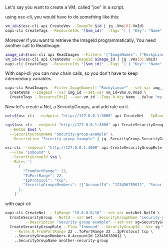 
Let's say you want to create a VM, called "joe" in a script.

using osc-cli, you would have to do something like this:

```sh
vm_id=$(osc-cli api CreateVms --ImageId $id | jq .Vms[0].VmId)
oapi-cli CreateTags --ResourceIds "[$vm_id]" --Tags '[ { "Key": "Name", "Value": "joe" } ]'
```
Moreover if you want to retrieve the ImageId programmatically, You need another call to ReadImage:
```sh
image_id=$(osc-cli api ReadImages --Filters '{"ImageNames": ["RockyLinux*"]}' | jq .Images[0].ImageId)
vm_id=$(osc-cli api CreateVms --ImageId $image_id | jq .Vms[0].VmId)
oapi-cli CreateTags --ResourceIds "[$vm_id]" --Tags '[ { "Key": "Name", "Value": "joe" } ]'
```

With oapi-cli you can now chain calls, so you don't have to keep intermediary variables.

```sh
oapi-cli ReadImages --Filter.ImageNames[] "RockyLinux*" --set-var img_id=Images.0.ImageId \
  CreateVms --ImageId --var img_id --set-var vm_id=Vms.0.VmId \
  CreateTags --ResourceIds[] --var vm_id --Tags.0.Key Name ..Value "my vm"
```

New let's create a Net, a SecurityGroups, and add rule on it.

```sh
net=$(osc-cli --endpoint "http://127.0.0.1:3000" api CreateNet --IpRange "10.0.0.0/16" | jq .Net.NetId)

sg=$(osc-cli --endpoint "http://127.0.0.1:3000" api CreateSecurityGroup \
  --NetId $net \
  --SecurityGroupName "security-group-example" \
  --Description "Security group example" | jq .SecurityGroup.SecurityGroupId)

osc-cli --endpoint "http://127.0.0.1:3000" api CreateSecurityGroupRule \
  --Flow "Inbound" \
  --SecurityGroupId $sg \
  --Rules '[
      {
        "FromPortRange": 22,
        "ToPortRange": 22,
        "IpProtocol": "tcp",
        "SecurityGroupsMembers": [{"AccountId": "123456789012", "SecurityGroupName": "another-security-group"}],
      },
    ]'
```

with oapi-cli
```sh
oapi-cli CreateNet  --IpRange "10.0.0.0/16" --set-var net=Net.NetId \
  CreateSecurityGroup --NetId --var net --SecurityGroupName "security-group-example"\
         --Description "Security group example" --set-var sg=SecurityGroup.SecurityGroupId \
  CreateSecurityGroupRule --Flow "Inbound" --SecurityGroupId --var sg \
    --Rules.0.FromPortRange 22 ..ToPortRange 22 ..IpProtocol tcp \
    ..SecurityGroupsMembers.0.AccountId 123456789012 \
    ..SecurityGroupName another-security-group
```
